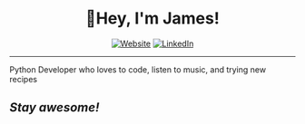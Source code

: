 <h1 align="center">👋Hey, I'm James!</h1>

<p align="center">
    <a href="http://artistlinq.com/"><img alt="Website" src="https://img.shields.io/badge/Visit-ArtistLinq.com-green?logo=rss&style=for-the-badge"></a>
    <a href="https://www.linkedin.com/in/jrichm444/"><img alt="LinkedIn" src="https://img.shields.io/badge/connect-James Richmond-green?logo=linkedin&style=for-the-badge"></a>
</p>

<hr>

<p>
    Python Developer who loves to code, listen to music, and trying new recipes
</p>

<h2><i>Stay awesome!</i></h2>
